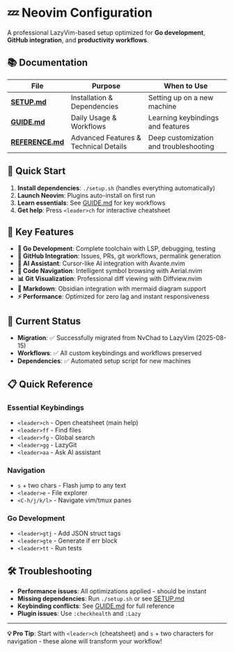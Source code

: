 # 💤 Neovim Configuration

A professional LazyVim-based setup optimized for **Go development**, **GitHub integration**, and **productivity workflows**.

## 📚 Documentation

| File | Purpose | When to Use |
| ---------------------------------- | ------------------------------------- | -------------------------------------- |
| **[SETUP.md](./SETUP.md)** | Installation & Dependencies | Setting up on a new machine |
| **[GUIDE.md](./GUIDE.md)** | Daily Usage & Workflows | Learning keybindings and features |
| **[REFERENCE.md](./REFERENCE.md)** | Advanced Features & Technical Details | Deep customization and troubleshooting |

## 🚀 Quick Start

1. **Install dependencies**: `./setup.sh` (handles everything automatically)
1. **Launch Neovim**: Plugins auto-install on first run
1. **Learn essentials**: See [GUIDE.md](.docs/GUIDE.md) for key workflows
1. **Get help**: Press `<leader>ch` for interactive cheatsheet

## 🎯 Key Features

- **🔧 Go Development**: Complete toolchain with LSP, debugging, testing
- **🐙 GitHub Integration**: Issues, PRs, git workflows, permalink generation
- **🤖 AI Assistant**: Cursor-like AI integration with Avante.nvim
- **🧭 Code Navigation**: Intelligent symbol browsing with Aerial.nvim
- **📊 Git Visualization**: Professional diff viewing with Diffview.nvim
- **📝 Markdown**: Obsidian integration with mermaid diagram support
- **⚡ Performance**: Optimized for zero lag and instant responsiveness

## 🔧 Current Status

- **Migration**: ✅ Successfully migrated from NvChad to LazyVim (2025-08-15)
- **Workflows**: ✅ All custom keybindings and workflows preserved
- **Dependencies**: ✅ Automated setup script for new machines

## 📋 Quick Reference

### Essential Keybindings

- `<leader>ch` - Open cheatsheet (main help)
- `<leader>ff` - Find files
- `<leader>fg` - Global search
- `<leader>gg` - LazyGit
- `<leader>aa` - Ask AI assistant

### Navigation

- `s` + two chars - Flash jump to any text
- `<leader>e` - File explorer
- `<C-h/j/k/l>` - Navigate vim/tmux panes

### Go Development

- `<leader>gtj` - Add JSON struct tags
- `<leader>gte` - Generate if err block
- `<leader>tt` - Run tests

## 🛠️ Troubleshooting

- **Performance issues**: All optimizations applied - should be instant
- **Missing dependencies**: Run `./setup.sh` or see [SETUP.md](.docs/SETUP.md)
- **Keybinding conflicts**: See [GUIDE.md](./docs/GUIDE.md) for full reference
- **Plugin issues**: Use `:checkhealth` and `:Lazy`

______________________________________________________________________

**💡 Pro Tip**: Start with `<leader>ch` (cheatsheet) and `s` + two characters for navigation - these alone will transform your workflow!

